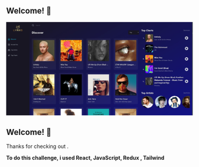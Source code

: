 ## Welcome! 👋

![Modern Music App](./Screenshot_2.jpg)

## Welcome! 👋

Thanks for checking out .



**To do this challenge, i used React, JavaScript, Redux , Tailwind**
